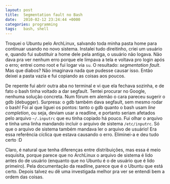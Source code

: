 ```yaml
---
layout: post
title:  Segmentation fault no Bash
date:   2010-02-12 23:24:44 +0000
categories: programming
tags:   bash, shell
---
```

Troquei o Ubuntu pelo ArchLinux, salvando toda minha pasta home para continuar usando no novo sistema. Instalei tudo direitinho, criei um usuário e, quando fui substituir a home dele pela antiga, o usuário não logava. Não dava pra ver nenhum erro porque ele limpava a tela e voltava pro login após o erro; entrei como root e fui logar via `su`. O resultado: *segmentation fault*. Mas que diabos? Não imaginava nada que pudesse causar isso. Então deixei a pasta vazia e fui copiando as coisas aos poucos.

De repente fui abrir outra aba no terminal e vi que ela fechava sozinha, e de fato o bash tinha voltado a dar segfault. Tentei procurar no Google, nenhuma solução concreta. Num fórum em alemão o cara pareceu sugerir o gdb (debugger). Surpresa: o gdb também dava segfault, sem mesmo rodar o bash! Foi aí que liguei os pontos: tanto o gdb quanto o bash usam *line completion*, ou seja, deviam usar a readline, e portanto seriam afetados pelo arquivo `~/.inputrc` que eu tinha copiado há pouco. Fui olhar o arquivo e tinha uma linha mandando incluir o arquivo de sistema `/etc/inputrc`. Só que o arquivo de sistema também mandava ler o arquivo de usuário! Era essa referência cíclica que estava causando o erro. Eliminei-a e deu tudo certo :D

Claro, é natural que tenha diferenças entre distribuições, mas essa é meio esquisita, porque parece que no ArchLinux o arquivo de sistema é lido antes do de usuário (enquanto que no Ubuntu é o de usuário que é lido primeiro). Pela documentação da readline, parece que é o Ubuntu que está certo. Depois talvez eu dê uma investigada melhor pra ver se entendi bem a ordem das coisas.
